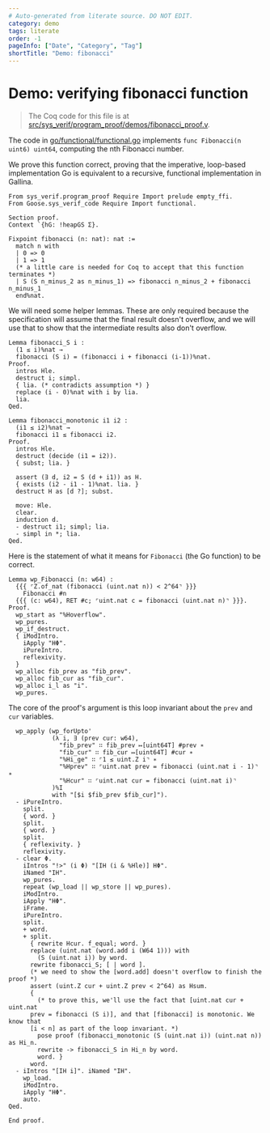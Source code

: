 ```yaml
---
# Auto-generated from literate source. DO NOT EDIT.
category: demo
tags: literate
order: -1
pageInfo: ["Date", "Category", "Tag"]
shortTitle: "Demo: fibonacci"
---
```


# Demo: verifying fibonacci function

> The Coq code for this file is at [src/sys_verif/program_proof/demos/fibonacci_proof.v](https://github.com/tchajed/sys-verif-fa25-proofs/blob/main/src/sys_verif/program_proof/demos/fibonacci_proof.v).

The code in [go/functional/functional.go](https://github.com/tchajed/sys-verif-fa25-proofs/blob/main/go/functional/functional.go) implements `func Fibonacci(n uint6) uint64`, computing the nth Fibonacci number.

We prove this function correct, proving that the imperative, loop-based implementation Go is equivalent to a recursive, functional implementation in Gallina.

```coq
From sys_verif.program_proof Require Import prelude empty_ffi.
From Goose.sys_verif_code Require Import functional.

Section proof.
Context `{hG: !heapGS Σ}.

Fixpoint fibonacci (n: nat): nat :=
  match n with
  | 0 => 0
  | 1 => 1
  (* a little care is needed for Coq to accept that this function terminates *)
  | S (S n_minus_2 as n_minus_1) => fibonacci n_minus_2 + fibonacci n_minus_1
  end%nat.

```

We will need some helper lemmas. These are only required because the specification will assume that the final result doesn't overflow, and we will use that to show that the intermediate results also don't overflow.

```coq
Lemma fibonacci_S i :
  (1 ≤ i)%nat →
  fibonacci (S i) = (fibonacci i + fibonacci (i-1))%nat.
Proof.
  intros Hle.
  destruct i; simpl.
  { lia. (* contradicts assumption *) }
  replace (i - 0)%nat with i by lia.
  lia.
Qed.

Lemma fibonacci_monotonic i1 i2 :
  (i1 ≤ i2)%nat →
  fibonacci i1 ≤ fibonacci i2.
Proof.
  intros Hle.
  destruct (decide (i1 = i2)).
  { subst; lia. }

  assert (∃ d, i2 = S (d + i1)) as H.
  { exists (i2 - i1 - 1)%nat. lia. }
  destruct H as [d ?]; subst.

  move: Hle.
  clear.
  induction d.
  - destruct i1; simpl; lia.
  - simpl in *; lia.
Qed.

```

Here is the statement of what it means for `Fibonacci` (the Go function) to be correct.

```coq
Lemma wp_Fibonacci (n: w64) :
  {{{ ⌜Z.of_nat (fibonacci (uint.nat n)) < 2^64⌝ }}}
    Fibonacci #n
  {{{ (c: w64), RET #c; ⌜uint.nat c = fibonacci (uint.nat n)⌝ }}}.
Proof.
  wp_start as "%Hoverflow".
  wp_pures.
  wp_if_destruct.
  { iModIntro.
    iApply "HΦ".
    iPureIntro.
    reflexivity.
  }
  wp_alloc fib_prev as "fib_prev".
  wp_alloc fib_cur as "fib_cur".
  wp_alloc i_l as "i".
  wp_pures.

```

The core of the proof's argument is this loop invariant about the `prev` and `cur` variables.

```coq
  wp_apply (wp_forUpto'
            (λ i, ∃ (prev cur: w64),
              "fib_prev" ∷ fib_prev ↦[uint64T] #prev ∗
              "fib_cur" ∷ fib_cur ↦[uint64T] #cur ∗
              "%Hi_ge" ∷ ⌜1 ≤ uint.Z i⌝ ∗
              "%Hprev" ∷ ⌜uint.nat prev = fibonacci (uint.nat i - 1)⌝ ∗
              "%Hcur" ∷ ⌜uint.nat cur = fibonacci (uint.nat i)⌝
            )%I
            with "[$i $fib_prev $fib_cur]").
  - iPureIntro.
    split.
    { word. }
    split.
    { word. }
    split.
    { reflexivity. }
    reflexivity.
  - clear Φ.
    iIntros "!>" (i Φ) "[IH (i & %Hle)] HΦ".
    iNamed "IH".
    wp_pures.
    repeat (wp_load || wp_store || wp_pures).
    iModIntro.
    iApply "HΦ".
    iFrame.
    iPureIntro.
    split.
    + word.
    + split.
      { rewrite Hcur. f_equal; word. }
      replace (uint.nat (word.add i (W64 1))) with
        (S (uint.nat i)) by word.
      rewrite fibonacci_S; [ | word ].
      (* we need to show the [word.add] doesn't overflow to finish the proof *)
      assert (uint.Z cur + uint.Z prev < 2^64) as Hsum.
      {
        (* to prove this, we'll use the fact that [uint.nat cur + uint.nat
      prev = fibonacci (S i)], and that [fibonacci] is monotonic. We know that
      [i < n] as part of the loop invariant. *)
        pose proof (fibonacci_monotonic (S (uint.nat i)) (uint.nat n)) as Hi_n.
        rewrite -> fibonacci_S in Hi_n by word.
        word. }
      word.
  - iIntros "[IH i]". iNamed "IH".
    wp_load.
    iModIntro.
    iApply "HΦ".
    auto.
Qed.

End proof.
```

